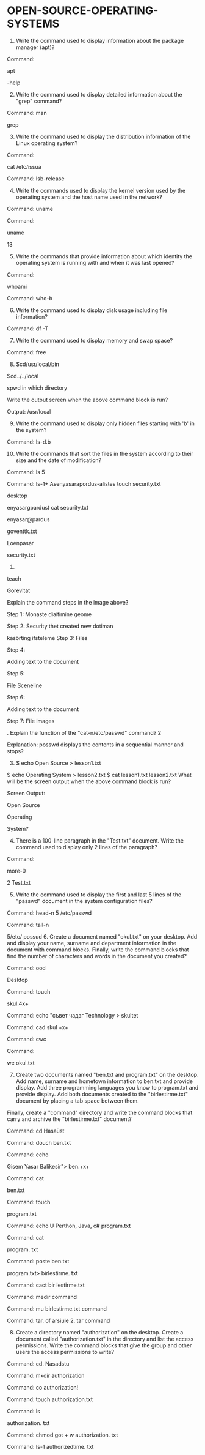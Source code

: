 # OPEN-SOURCE-OPERATING-SYSTEMS
1. Write the command used to display information about the package manager (apt)?

Command:

apt

-help

2. Write the command used to display detailed information about the "grep" command?

Command: man

grep

3. Write the command used to display the distribution information of the Linux operating system?

Command:

cat /etc/issua

Command: Isb-release

4. Write the commands used to display the kernel version used by the operating system and the host name used in the network?

Command: uname

Command:

uname

13

5. Write the commands that provide information about which identity the operating system is running with and when it was last opened?

Command:

whoami

Command: who-b

6. Write the command used to display disk usage including file information?

Command: df -T

7. Write the command used to display memory and swap space?

Command: free

8. $cd/usr/local/bin

$cd../../local

spwd in which directory

Write the output screen when the above command block is run?

Output: /usr/local

9. Write the command used to display only hidden files starting with 'b' in the system?

Command: Is-d.b

10. Write the commands that sort the files in the system according to their size and the date of modification?

Command: Is 5

Command: Is-1+
Asenyasarapordus-alistes touch security.txt

desktop

enyasargpardust cat security.txt

enyasar@pardus

goventtk.txt

Loenpasar

security.txt

1.

teach

Gorevitat

Explain the command steps in the image above?

Step 1: Monaste diaitimine geome

Step 2: Security thet created new dotiman

kasörting ifsteleme Step 3: Files

Step 4:

Adding text to the document

Step 5:

File Sceneline

Step 6:

Adding text to the document

Step 7: File images

. Explain the function of the "cat-n/etc/passwd" command? 2

Explanation: posswd displays the contents in a sequential manner and stops?

3. $ echo Open Source > lesson1.txt

$ echo Operating System > lesson2.txt $ cat lesson1.txt lesson2.txt What will be the screen output when the above command block is run?

Screen Output:

Open Source

Operating

System?

4. There is a 100-line paragraph in the "Test.txt" document. Write the command used to display only 2 lines of the paragraph?

Command:

more-0

2 Test.txt

5. Write the command used to display the first and last 5 lines of the "passwd" document in the system configuration files?

Command: head-n 5 /etc/passwd

Command: tall-n

5/etc/ possud
6. Create a document named "okul.txt" on your desktop. Add and display your name, surname and department information in the document with command blocks. Finally, write the command blocks that find the number of characters and words in the document you created?

Command: ood

Desktop

Command: touch

skul.4x+

Command: echo "съвет чадаг Technology > skultet

Command: cad skul +x+

Command: cwc

Command:

we okul.txt

7. Create two documents named "ben.txt and program.txt" on the desktop. Add name, surname and hometown information to ben.txt and provide display. Add three programming languages you know to program.txt and provide display. Add both documents created to the "birlestirme.txt" document by placing a tab space between them.

Finally, create a "command" directory and write the command blocks that carry and archive the "birlestirme.txt" document?

Command: cd Hasaüst

Command: douch ben.txt

Command: echo

Gisem Yasar Balikesir"> ben.+x+

Command: cat

ben.txt

Command: touch

program.txt

Command: echo U Perthon, Java, c# program.txt

Command: cat

program. txt

Command: poste ben.txt

program.txt> birlestirme. txt

Command: cact bir lestirme.txt

Command: medir command

Command: mu birlestirme.txt command

Command: tar. of arsiule 2. tar command

8. Create a directory named "authorization" on the desktop. Create a document called "authorization.txt" in the directory and list the access permissions. Write the command blocks that give the group and other users the access permissions to write?

Command: cd. Nasadstu

Command: mkdir authorization

Command: co authorization!

Command: touch authorization.txt

Command: Is

authorization. txt

Command: chmod got + w authorization. txt

Command: Is-1 authorizedtime. txt

